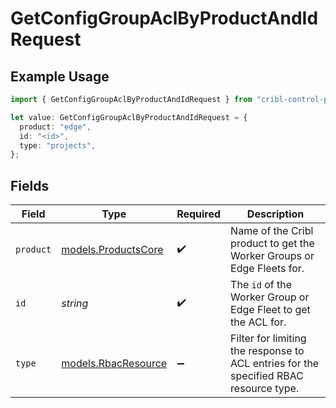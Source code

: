 # GetConfigGroupAclByProductAndIdRequest

## Example Usage

```typescript
import { GetConfigGroupAclByProductAndIdRequest } from "cribl-control-plane/models/operations";

let value: GetConfigGroupAclByProductAndIdRequest = {
  product: "edge",
  id: "<id>",
  type: "projects",
};
```

## Fields

| Field                                                                                 | Type                                                                                  | Required                                                                              | Description                                                                           |
| ------------------------------------------------------------------------------------- | ------------------------------------------------------------------------------------- | ------------------------------------------------------------------------------------- | ------------------------------------------------------------------------------------- |
| `product`                                                                             | [models.ProductsCore](../../models/productscore.md)                                   | :heavy_check_mark:                                                                    | Name of the Cribl product to get the Worker Groups or Edge Fleets for.                |
| `id`                                                                                  | *string*                                                                              | :heavy_check_mark:                                                                    | The <code>id</code> of the Worker Group or Edge Fleet to get the ACL for.             |
| `type`                                                                                | [models.RbacResource](../../models/rbacresource.md)                                   | :heavy_minus_sign:                                                                    | Filter for limiting the response to ACL entries for the specified RBAC resource type. |